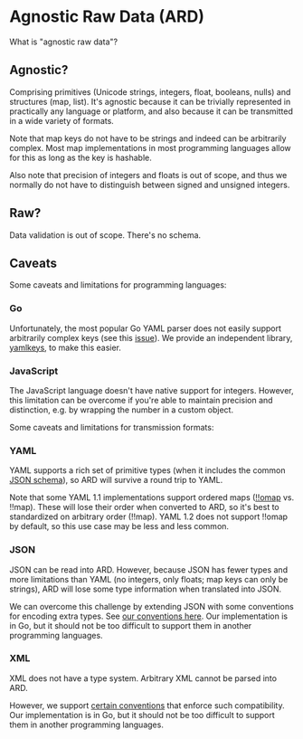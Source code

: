 Agnostic Raw Data (ARD)
=======================

What is "agnostic raw data"?

Agnostic?
---------

Comprising primitives (Unicode strings, integers, float, booleans, nulls) and structures (map,
list). It's agnostic because it can be trivially represented in practically any language or platform,
and also because it can be transmitted in a wide variety of formats.

Note that map keys do not have to be strings and indeed can be arbitrarily complex. Most map
implementations in most programming languages allow for this as long as the key is hashable.

Also note that precision of integers and floats is out of scope, and thus we normally do not have
to distinguish between signed and unsigned integers.

Raw?
----

Data validation is out of scope. There's no schema.

Caveats
-------

Some caveats and limitations for programming languages:

### Go

Unfortunately, the most popular Go YAML parser does not easily support arbitrarily complex keys
(see this [issue](https://github.com/go-yaml/yaml/issues/502)). We provide an independent library,
[yamlkeys](https://github.com/tliron/yamlkeys), to make this easier.

### JavaScript

The JavaScript language doesn't have native support for integers. However, this limitation can be
overcome if you're able to maintain precision and distinction, e.g. by wrapping the number in a
custom object.

Some caveats and limitations for transmission formats:

### YAML

YAML supports a rich set of primitive types (when it includes the common
[JSON schema](https://yaml.org/spec/1.2/spec.html#id2803231)), so ARD will survive a round trip
to YAML.

Note that some YAML 1.1 implementations support ordered maps
([!!omap](https://yaml.org/type/omap.html) vs. !!map). These will lose their order when converted
to ARD, so it's best to standardized on arbitrary order (!!map). YAML 1.2 does not support !!omap
by default, so this use case may be less and less common.

### JSON

JSON can be read into ARD. However, because JSON has fewer types and more limitations than YAML (no
integers, only floats; map keys can only be strings), ARD will lose some type information when
translated into JSON.

We can overcome this challenge by extending JSON with some conventions for encoding extra types.
See [our conventions here](json.go). Our implementation is in Go, but it should not be too difficult
to support them in another programming languages.

### XML

XML does not have a type system. Arbitrary XML cannot be parsed into ARD. 

However, we support [certain conventions](xml.go) that enforce such compatibility. Our
implementation is in Go, but it should not be too difficult to support them in another programming
languages.
